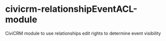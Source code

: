 civicrm-relationshipEventACL-module
===================================

CiviCRM module to use relationships edit rights to determine event visibility
